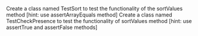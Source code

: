  Create a class named TestSort to test the functionality of the 
sortValues method [hint: use assertArrayEquals method]
 Create a class named TestCheckPresence to test the functionality of  sortValues method [hint: use assertTrue and assertFalse methods]
